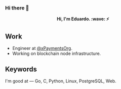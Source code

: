 ### Hi there 👋

<div align="center">
  <p>
    <strong>Hi, I'm Eduardo. :wave: ⚡</strong>
  </p>
  <!-- <a href="https://blockdaemon.com"><img src="./work_badge.svg" /></a> -->
</div>

## Work

- Engineer at [@xPaymentsOrg](https://github.com/xpaymentsorg).
- Working on blockchain node infrastructure.

## Keywords

I'm good at — Go, C, Python, Linux, PostgreSQL, Web.

<!--
**genisyskernel/genisyskernel** is a ✨ _special_ ✨ repository because its `README.md` (this file) appears on your GitHub profile.

Here are some ideas to get you started:

- 🔭 I’m currently working on ...
- 🌱 I’m currently learning ...
- 👯 I’m looking to collaborate on ...
- 🤔 I’m looking for help with ...
- 💬 Ask me about ...
- 📫 How to reach me: ...
- 😄 Pronouns: ...
- ⚡ Fun fact: ...
-->
